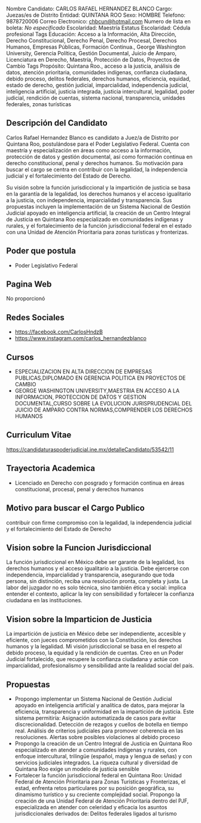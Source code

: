 Nombre Candidato: CARLOS RAFAEL HERNANDEZ BLANCO
Cargo: Juezas/es de Distrito
Entidad: QUINTANA ROO
Sexo: HOMBRE
Telefono: 9878720006
Correo Electronico: chbcun@hotmail.com
Numero de lista en boleta: *No especificado*
Escolaridad: Maestría
Estatus Escolaridad: Cédula profesional
Tags Educación: Acceso a la Información, Alta Dirección, Derecho Constitucional, Derecho Penal, Derecho Procesal, Derechos Humanos, Empresas Públicas, Formación Continua., George Washington University, Gerencia Política, Gestión Documental, Juicio de Amparo, Licenciatura en Derecho, Maestría, Protección de Datos, Proyectos de Cambio
Tags Propósito: Quintana Roo., acceso a la justicia, análisis de datos, atención prioritaria, comunidades indígenas, confianza ciudadana, debido proceso, delitos federales, derechos humanos, eficiencia, equidad, estado de derecho, gestión judicial, imparcialidad, independencia judicial, inteligencia artificial, justicia integrada, justicia intercultural, legalidad, poder judicial, rendición de cuentas, sistema nacional, transparencia, unidades federales, zonas turísticas


## Descripción del Candidato 

Carlos Rafael Hernandez Blanco es candidato a Juez/a de Distrito por Quintana Roo, postulándose para el Poder Legislativo Federal. Cuenta con maestría y especialización en áreas como acceso a la información, protección de datos y gestión documental, así como formación continua en derecho constitucional, penal y derechos humanos. Su motivación para buscar el cargo se centra en contribuir con la legalidad, la independencia judicial y el fortalecimiento del Estado de Derecho.

Su visión sobre la función jurisdiccional y la impartición de justicia se basa en la garantía de la legalidad, los derechos humanos y el acceso igualitario a la justicia, con independencia, imparcialidad y transparencia. Sus propuestas incluyen la implementación de un Sistema Nacional de Gestión Judicial apoyado en inteligencia artificial, la creación de un Centro Integral de Justicia en Quintana Roo especializado en comunidades indígenas y rurales, y el fortalecimiento de la función jurisdiccional federal en el estado con una Unidad de Atención Prioritaria para zonas turísticas y fronterizas.


## Poder que postula

- Poder Legislativo Federal


## Pagina Web

No proporcionó


## Redes Sociales

- https://facebook.com/CarlosHndzB
- https://www.instagram.com/carlos_hernandezblanco


## Cursos

- ESPECIALIZACION EN ALTA DIRECCION DE EMPRESAS PUBLICAS,DIPLOMADO EN GERENCIA POLITICA EN PROYECTOS DE CAMBIO
- GEORGE WASHINGTON UNIVERSITY,MAESTRIA EN ACCESO A LA INFORMACION, PROTECCION DE DATOS Y GESTION DOCUMENTAL,CURSO SOBRE LA EVOLUCION JURISPRUDENCIAL DEL JUICIO DE AMPARO CONTRA NORMAS,COMPRENDER LOS DERECHOS HUMANOS


## Curriculum Vitae

https://candidaturaspoderjudicial.ine.mx/detalleCandidato/53542/11


## Trayectoria Academica

- Licenciado en Derecho con posgrado y formación continua en áreas constitucional, procesal, penal y derechos humanos


## Motivo para buscar el Cargo Publico

contribuir con firme compromiso con la legalidad, la independencia judicial y el fortalecimiento del Estado de Derecho


## Vision sobre la Funcion Jurisdiccional

La función jurisdiccional en México debe ser garante de la legalidad, los derechos humanos y el acceso igualitario a la justicia. Debe ejercerse con independencia, imparcialidad y transparencia, asegurando que toda persona, sin distinción, reciba una resolución pronta, completa y justa. La labor del juzgador no es solo técnica, sino también ética y social: implica entender el contexto, aplicar la ley con sensibilidad y fortalecer la confianza ciudadana en las instituciones.


## Vision sobre la Imparticion de Justicia

La impartición de justicia en México debe ser independiente, accesible y eficiente, con jueces comprometidos con la Constitución, los derechos humanos y la legalidad. Mi visión jurisdiccional se basa en el respeto al debido proceso, la equidad y la rendición de cuentas. Creo en un Poder Judicial fortalecido, que recupere la confianza ciudadana y actúe con imparcialidad, profesionalismo y sensibilidad ante la realidad social del país.


## Propuestas

- Propongo implementar un Sistema Nacional de Gestión Judicial apoyado en inteligencia artificial y analítica de datos, para mejorar la eficiencia, transparencia y uniformidad en la impartición de justicia. Este sistema permitiría:  Asignación automatizada de casos para evitar discrecionalidad.  Detección de rezagos y cuellos de botella en tiempo real.  Análisis de criterios judiciales para promover coherencia en las resoluciones.  Alertas sobre posibles violaciones al debido proceso
- Propongo la creación de un Centro Integral de Justicia en Quintana Roo especializado en atender a comunidades indígenas y rurales, con enfoque intercultural, trilingüe (español, maya y lengua de señas) y con servicios judiciales integrados. La riqueza cultural y diversidad de Quintana Roo exige un modelo de justicia sensible
- Fortalecer la función jurisdiccional federal en Quintana Roo: Unidad Federal de Atención Prioritaria para Zonas Turísticas y Fronterizas, el estad, enfrenta retos particulares por su posición geográfica, su dinamismo turístico y su creciente complejidad social. Propongo la creación de una Unidad Federal de Atención Prioritaria dentro del PJF, especializada en atender con celeridad y eficacia los asuntos jurisdiccionales derivados de: Delitos federales ligados al turismo

